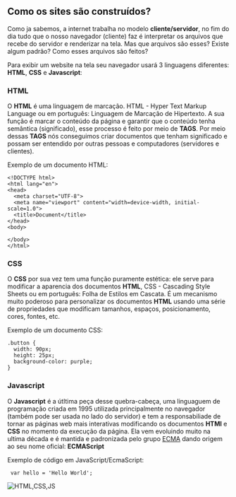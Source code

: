 ## Como os sites são construídos?

Como ja sabemos, a internet trabalha no modelo **cliente/servidor**, no fim do dia tudo que o nosso navegador (cliente) faz é interpretar os arquivos que recebe do servidor e renderizar na tela. Mas que arquivos são esses? Existe algum padrão? Como esses arquivos são feitos?

Para exibir um website na tela seu navegador usará 3 linguagens diferentes: **HTML**, **CSS** e **Javascript**:

### HTML

O **HTML** é uma linguagem de marcação. HTML - Hyper Text Markup Language ou em português: Linguagem de Marcação de Hipertexto. A sua função é marcar o conteúdo da página e garantir que o conteúdo tenha semântica (significado), esse processo é feito por meio de **TAGS**. Por meio dessas **TAGS** nós conseguimos criar documentos que tenham significado e possam ser entendido por outras pessoas e computadores (servidores e clientes).

Exemplo de um documento HTML:

```
<!DOCTYPE html>
<html lang="en">
<head>
  <meta charset="UTF-8">
  <meta name="viewport" content="width=device-width, initial-scale=1.0">
  <title>Document</title>
</head>
<body>
  
</body>
</html>
```

### CSS

O **CSS** por sua vez tem uma função puramente estética: ele serve para modificar a aparencia dos documentos **HTML**, CSS - Cascading Style Sheets ou em português: Folha de Estilos em Cascata. É um mecanismo muito poderoso para personalizar os documentos **HTML** usando uma série de propriedades que modificam tamanhos, espaços, posicionamento, cores, fontes, etc.

Exemplo de um documento CSS:

```
.button {
  width: 90px;
  height: 25px;
  background-color: purple;
}
```

### Javascript

O **Javascript** é a útltima peça desse quebra-cabeça, uma linguaguem de programação criada em 1995 utilizada principalmente no navegador (também pode ser usada no lado do servidor) e tem a responsabiliade de tornar as páginas web mais interativas modificando os documentos **HTMl** e **CSS** no momento da execução da página. Ela vem evoluindo muito na ultima década e é mantida e padronizada pelo grupo [ECMA](https://www.ecma-international.org/) dando origem ao seu nome oficial: **ECMAScript**

Exemplo de código em JavaScript/EcmaScript:

```
 var hello = 'Hello World';
```

![HTML,CSS,JS](https://media.giphy.com/media/fuJPZBIIqzbt1kAYVc/giphy.gif)